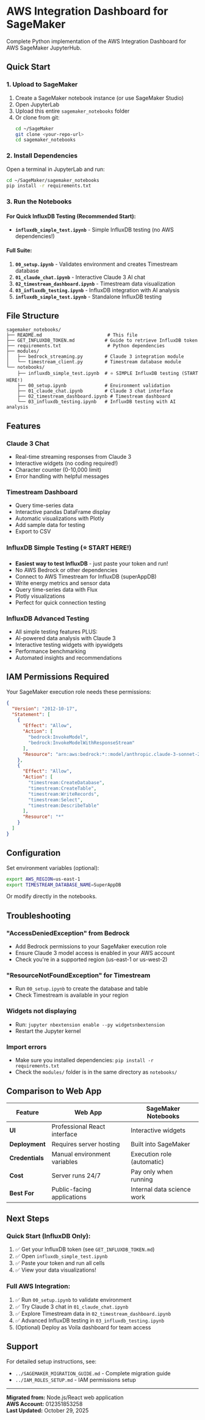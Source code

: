 # AWS Integration Dashboard for SageMaker

Complete Python implementation of the AWS Integration Dashboard for AWS SageMaker JupyterHub.

## Quick Start

### 1. Upload to SageMaker

1. Create a SageMaker notebook instance (or use SageMaker Studio)
2. Open JupyterLab
3. Upload this entire `sagemaker_notebooks` folder
4. Or clone from git:
   ```bash
   cd ~/SageMaker
   git clone <your-repo-url>
   cd sagemaker_notebooks
   ```

### 2. Install Dependencies

Open a terminal in JupyterLab and run:

```bash
cd ~/SageMaker/sagemaker_notebooks
pip install -r requirements.txt
```

### 3. Run the Notebooks

#### For Quick InfluxDB Testing (Recommended Start):
- **`influxdb_simple_test.ipynb`** - Simple InfluxDB testing (no AWS dependencies!)

#### Full Suite:
1. **`00_setup.ipynb`** - Validates environment and creates Timestream database
2. **`01_claude_chat.ipynb`** - Interactive Claude 3 AI chat
3. **`02_timestream_dashboard.ipynb`** - Timestream data visualization
4. **`03_influxdb_testing.ipynb`** - InfluxDB integration with AI analysis
5. **`influxdb_simple_test.ipynb`** - Standalone InfluxDB testing

## File Structure

```
sagemaker_notebooks/
├── README.md                        # This file
├── GET_INFLUXDB_TOKEN.md           # Guide to retrieve InfluxDB token
├── requirements.txt                 # Python dependencies
├── modules/
│   ├── bedrock_streaming.py        # Claude 3 integration module
│   └── timestream_client.py        # Timestream database module
└── notebooks/
    ├── influxdb_simple_test.ipynb  # ⭐ SIMPLE InfluxDB testing (START HERE!)
    ├── 00_setup.ipynb              # Environment validation
    ├── 01_claude_chat.ipynb        # Claude 3 chat interface
    ├── 02_timestream_dashboard.ipynb # Timestream dashboard
    └── 03_influxdb_testing.ipynb   # InfluxDB testing with AI analysis
```

## Features

### Claude 3 Chat
- Real-time streaming responses from Claude 3
- Interactive widgets (no coding required!)
- Character counter (0-10,000 limit)
- Error handling with helpful messages

### Timestream Dashboard
- Query time-series data
- Interactive pandas DataFrame display
- Automatic visualizations with Plotly
- Add sample data for testing
- Export to CSV

### InfluxDB Simple Testing (⭐ START HERE!)
- **Easiest way to test InfluxDB** - just paste your token and run!
- No AWS Bedrock or other dependencies
- Connect to AWS Timestream for InfluxDB (superAppDB)
- Write energy metrics and sensor data
- Query time-series data with Flux
- Plotly visualizations
- Perfect for quick connection testing

### InfluxDB Advanced Testing
- All simple testing features PLUS:
- AI-powered data analysis with Claude 3
- Interactive testing widgets with ipywidgets
- Performance benchmarking
- Automated insights and recommendations

## IAM Permissions Required

Your SageMaker execution role needs these permissions:

```json
{
  "Version": "2012-10-17",
  "Statement": [
    {
      "Effect": "Allow",
      "Action": [
        "bedrock:InvokeModel",
        "bedrock:InvokeModelWithResponseStream"
      ],
      "Resource": "arn:aws:bedrock:*::model/anthropic.claude-3-sonnet-20240229-v1:0"
    },
    {
      "Effect": "Allow",
      "Action": [
        "timestream:CreateDatabase",
        "timestream:CreateTable",
        "timestream:WriteRecords",
        "timestream:Select",
        "timestream:DescribeTable"
      ],
      "Resource": "*"
    }
  ]
}
```

## Configuration

Set environment variables (optional):

```bash
export AWS_REGION=us-east-1
export TIMESTREAM_DATABASE_NAME=SuperAppDB
```

Or modify directly in the notebooks.

## Troubleshooting

### "AccessDeniedException" from Bedrock
- Add Bedrock permissions to your SageMaker execution role
- Ensure Claude 3 model access is enabled in your AWS account
- Check you're in a supported region (us-east-1 or us-west-2)

### "ResourceNotFoundException" for Timestream
- Run `00_setup.ipynb` to create the database and table
- Check Timestream is available in your region

### Widgets not displaying
- Run: `jupyter nbextension enable --py widgetsnbextension`
- Restart the Jupyter kernel

### Import errors
- Make sure you installed dependencies: `pip install -r requirements.txt`
- Check the `modules/` folder is in the same directory as `notebooks/`

## Comparison to Web App

| Feature | Web App | SageMaker Notebooks |
|---------|---------|---------------------|
| **UI** | Professional React interface | Interactive widgets |
| **Deployment** | Requires server hosting | Built into SageMaker |
| **Credentials** | Manual environment variables | Execution role (automatic) |
| **Cost** | Server runs 24/7 | Pay only when running |
| **Best For** | Public-facing applications | Internal data science work |

## Next Steps

### Quick Start (InfluxDB Only):
1. ✅ Get your InfluxDB token (see `GET_INFLUXDB_TOKEN.md`)
2. ✅ Open `influxdb_simple_test.ipynb`
3. ✅ Paste your token and run all cells
4. ✅ View your data visualizations!

### Full AWS Integration:
1. ✅ Run `00_setup.ipynb` to validate environment
2. ✅ Try Claude 3 chat in `01_claude_chat.ipynb`
3. ✅ Explore Timestream data in `02_timestream_dashboard.ipynb`
4. ✅ Advanced InfluxDB testing in `03_influxdb_testing.ipynb`
5. (Optional) Deploy as Voila dashboard for team access

## Support

For detailed setup instructions, see:
- `../SAGEMAKER_MIGRATION_GUIDE.md` - Complete migration guide
- `../IAM_ROLES_SETUP.md` - IAM permissions setup

---

**Migrated from:** Node.js/React web application  
**AWS Account:** 012351853258  
**Last Updated:** October 29, 2025
